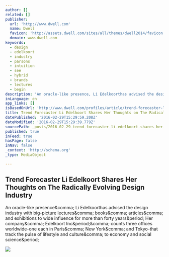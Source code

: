 ```yaml
---
author: []
related: []
publisher:
  url: 'http://www.dwell.com'
  name: Dwell
  favicon: 'http://assets.dwell.com/sites/all/themes/dwell2014/favicon.ico'
  domain: www.dwell.com
keywords:
  - design
  - edelkoort
  - industry
  - parsons
  - intuition
  - see
  - hybrid
  - brands
  - lectures
  - begin
description: 'An oracle-like presence, Li Edelkoorthas advised the design industry with big-picture lectures, books, articles, and exhibitions to wide influence for more than forty years. Her company, Edelkoort Inc., counts three offices worldwide-one each in Paris, New York, and Tokyo-that track the pulse of lifestyle and culture, to economy and social science.'
inLanguage: en
app_links: []
isBasedOnUrl: 'http://www.dwell.com/profiles/article/trend-forecaster-li-edelkoort-shares-her-thoughts-radically-evolving-design#1'
title: Trend Forecaster Li Edelkoort Shares Her Thoughts on The Radically Evolving Design Industry
datePublished: '2016-02-29T15:29:59.208Z'
dateModified: '2016-02-29T15:29:39.779Z'
sourcePath: _posts/2016-02-29-trend-forecaster-li-edelkoort-shares-her-thoughts-on-the-rad.md
published: true
inFeed: true
hasPage: false
inNav: false
_context: 'http://schema.org'
_type: MediaObject

---
```

<article style=""><h1>Trend Forecaster Li Edelkoort Shares Her Thoughts on The Radically Evolving Design Industry</h1><p>An oracle-like presence&amp;comma; Li Edelkoorthas advised the design industry with big-picture lectures&amp;comma; books&amp;comma; articles&amp;comma; and exhibitions to wide influence for more than forty years&amp;period; Her company&amp;comma; Edelkoort Inc&amp;period;&amp;comma; counts three offices worldwide-one each in Paris&amp;comma; New York&amp;comma; and Tokyo-that track the pulse of lifestyle and culture&amp;comma; to economy and social science&amp;period;</p><img src="http://assets.dwell.com/sites/default/files/li-edelkoort-dutch-trend-forecaster-design-portrait.jpg" /></article>